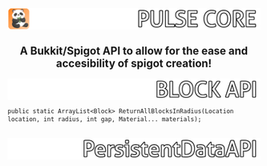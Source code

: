 <h2 align="center">
<br>
<img src="Images/Logo.png" alt="Panda Spigot Core" width="600">
<br>
<br>
A Bukkit/Spigot API to allow for the ease and accesibility of spigot creation!
<br>
</h2>

<img src="Images/BlockAPI.png" alt="Panda Spigot Core" width="600" align="center">

```
public static ArrayList<Block> ReturnAllBlocksInRadius(Location location, int radius, int gap, Material... materials);
```

<h2 align="center">
<img src="Images/PersistentDataAPI.png" alt="Panda Spigot Core" width="600">
</h2>




